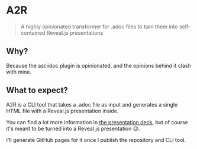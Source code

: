 # A2R

> A highly opinionated transformer for .adoc files to turn them into self-contained Reveal.js presentations

## Why?

Because the asciidoc plugin is opinionated, and the opinions behind it clash with mine.

## What to expect?

A2R is a CLI tool that takes a .adoc file as input and generates a single HTML file with a Reveal.js presentation inside.

You can find a lot more information in [the presentation deck](./test/deck.adoc), but of course it's meant to be turned into a Reveal.js presentation :wink:.

I'll generate GitHub pages for it once I publish the repository and CLI tool.
